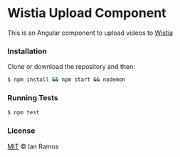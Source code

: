 Wistia Upload Component
=====

This is an Angular component to upload videos to [Wistia](https://wistia.com/)

### Installation

Clone or download the repository and then:

```sh
$ npm install && npm start && nodemon
```

### Running Tests

```sh
$ npm test
```

### License

[MIT](https://github.com/ianramosc/wistia-upload/blob/master/LICENSE) © Ian Ramos